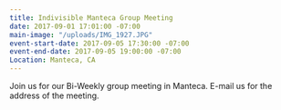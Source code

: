 ```yaml
---
title: Indivisible Manteca Group Meeting
date: 2017-09-01 17:01:00 -07:00
main-image: "/uploads/IMG_1927.JPG"
event-start-date: 2017-09-05 17:30:00 -07:00
event-end-date: 2017-09-05 19:00:00 -07:00
Location: Manteca, CA
---
```


Join us for our Bi-Weekly group meeting in Manteca.  E-mail us for the address of the meeting.
